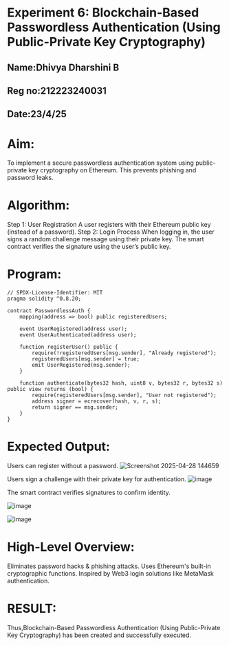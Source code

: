 # Experiment 6: Blockchain-Based Passwordless Authentication (Using Public-Private Key Cryptography)
## Name:Dhivya Dharshini B
## Reg no:212223240031
## Date:23/4/25


# Aim:
To implement a secure passwordless authentication system using public-private key cryptography on Ethereum. This prevents phishing and password leaks.

# Algorithm:
Step 1: 
User Registration
A user registers with their Ethereum public key (instead of a password).
Step 2: Login Process
When logging in, the user signs a random challenge message using their private key.
The smart contract verifies the signature using the user’s public key.
# Program:
```
// SPDX-License-Identifier: MIT
pragma solidity ^0.8.20;

contract PasswordlessAuth {
    mapping(address => bool) public registeredUsers;

    event UserRegistered(address user);
    event UserAuthenticated(address user);

    function registerUser() public {
        require(!registeredUsers[msg.sender], "Already registered");
        registeredUsers[msg.sender] = true;
        emit UserRegistered(msg.sender);
    }

    function authenticate(bytes32 hash, uint8 v, bytes32 r, bytes32 s) public view returns (bool) {
        require(registeredUsers[msg.sender], "User not registered");
        address signer = ecrecover(hash, v, r, s);
        return signer == msg.sender;
    }
}
```

# Expected Output:
Users can register without a password.
![Screenshot 2025-04-28 144659](https://github.com/user-attachments/assets/9d77f1ec-88ab-4fae-881e-3adb3c032e47)



Users sign a challenge with their private key for authentication.
![image](https://github.com/user-attachments/assets/62c8063d-5df3-4047-ac17-3502684ceb15)



The smart contract verifies signatures to confirm identity.

![image](https://github.com/user-attachments/assets/040a7994-294e-42a4-99d5-3539df8cbfc2)


![image](https://github.com/user-attachments/assets/46eabb1c-6456-42a5-b9c5-ac4abc63921c)

# High-Level Overview:
Eliminates password hacks & phishing attacks.
Uses Ethereum's built-in cryptographic functions.
Inspired by Web3 login solutions like MetaMask authentication.

# RESULT: 
Thus,Blockchain-Based Passwordless Authentication (Using Public-Private Key Cryptography) has been created and successfully executed.
